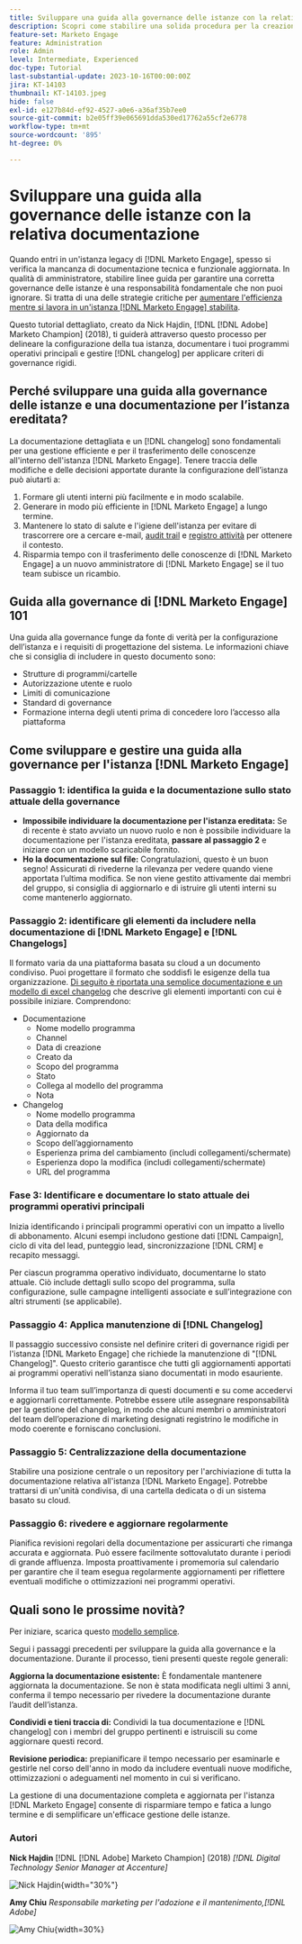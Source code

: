 ```yaml
---
title: Sviluppare una guida alla governance delle istanze con la relativa documentazione
description: Scopri come stabilire una solida procedura per la creazione e la gestione della documentazione e del registro modifiche per l'istanza  [!DNL Marketo Engage] . In questo modo non solo si risparmia tempo per la condivisione delle conoscenze del team, ma si migliora anche lo stato e l’efficienza dell’istanza.
feature-set: Marketo Engage
feature: Administration
role: Admin
level: Intermediate, Experienced
doc-type: Tutorial
last-substantial-update: 2023-10-16T00:00:00Z
jira: KT-14103
thumbnail: KT-14103.jpeg
hide: false
exl-id: e127b84d-ef92-4527-a0e6-a36af35b7ee0
source-git-commit: b2e05ff39e065691dda530ed17762a55cf2e6778
workflow-type: tm+mt
source-wordcount: '895'
ht-degree: 0%

---
```


# Sviluppare una guida alla governance delle istanze con la relativa documentazione

Quando entri in un&#39;istanza legacy di [!DNL Marketo Engage], spesso si verifica la mancanza di documentazione tecnica e funzionale aggiornata. In qualità di amministratore, stabilire linee guida per garantire una corretta governance delle istanze è una responsabilità fondamentale che non puoi ignorare. Si tratta di una delle strategie critiche per [aumentare l&#39;efficienza mentre si lavora in un&#39;istanza  [!DNL Marketo Engage] stabilita](https://nation.marketo.com/t5/champion-program-blogs/3-tips-to-increase-your-efficiency-in-an-inherited-instance/ba-p/247582).

Questo tutorial dettagliato, creato da Nick Hajdin, [!DNL [!DNL Adobe] Marketo Champion] (2018), ti guiderà attraverso questo processo per delineare la configurazione della tua istanza, documentare i tuoi programmi operativi principali e gestire [!DNL changelog] per applicare criteri di governance rigidi.

## Perché sviluppare una guida alla governance delle istanze e una documentazione per l’istanza ereditata?

La documentazione dettagliata e un [!DNL changelog] sono fondamentali per una gestione efficiente e per il trasferimento delle conoscenze all&#39;interno dell&#39;istanza [!DNL Marketo Engage]. Tenere traccia delle modifiche e delle decisioni apportate durante la configurazione dell’istanza può aiutarti a:

1. Formare gli utenti interni più facilmente e in modo scalabile.
2. Generare in modo più efficiente in [!DNL Marketo Engage] a lungo termine.
3. Mantenere lo stato di salute e l&#39;igiene dell&#39;istanza per evitare di trascorrere ore a cercare e-mail, [audit trail](https://experienceleague.adobe.com/docs/marketo/using/product-docs/administration/audit-trail/audit-trail-overview.html) e [registro attività](https://experienceleague.adobe.com/docs/marketo/using/product-docs/core-marketo-concepts/smart-lists-and-static-lists/managing-people-in-smart-lists/locate-the-activity-log-for-a-person.html) per ottenere il contesto.
4. Risparmia tempo con il trasferimento delle conoscenze di [!DNL Marketo Engage] a un nuovo amministratore di [!DNL Marketo Engage] se il tuo team subisce un ricambio.

## Guida alla governance di [!DNL Marketo Engage] 101

Una guida alla governance funge da fonte di verità per la configurazione dell’istanza e i requisiti di progettazione del sistema. Le informazioni chiave che si consiglia di includere in questo documento sono:

* Strutture di programmi/cartelle
* Autorizzazione utente e ruolo
* Limiti di comunicazione
* Standard di governance
* Formazione interna degli utenti prima di concedere loro l’accesso alla piattaforma

## Come sviluppare e gestire una guida alla governance per l&#39;istanza [!DNL Marketo Engage]

### Passaggio 1: identifica la guida e la documentazione sullo stato attuale della governance

* **Impossibile individuare la documentazione per l&#39;istanza ereditata:** Se di recente è stato avviato un nuovo ruolo e non è possibile individuare la documentazione per l&#39;istanza ereditata, **passare al passaggio 2** e iniziare con un modello scaricabile fornito.
* **Ho la documentazione sul file:** Congratulazioni, questo è un buon segno! Assicurati di rivederne la rilevanza per vedere quando viene apportata l’ultima modifica. Se non viene gestito attivamente dai membri del gruppo, si consiglia di aggiornarlo e di istruire gli utenti interni su come mantenerlo aggiornato.

### Passaggio 2: identificare gli elementi da includere nella documentazione di [!DNL Marketo Engage] e [!DNL Changelogs]

Il formato varia da una piattaforma basata su cloud a un documento condiviso. Puoi progettare il formato che soddisfi le esigenze della tua organizzazione. [Di seguito è riportata una semplice documentazione e un modello di excel changelog](/help/marketo-tutorial-inherited-instance/_assets/downloads/Adobe_Marketo_Engage_Inherited_Instance_Documentation-Changlog.xlsx) che descrive gli elementi importanti con cui è possibile iniziare. Comprendono:

* Documentazione
   * Nome modello programma
   * Channel
   * Data di creazione
   * Creato da
   * Scopo del programma
   * Stato
   * Collega al modello del programma
   * Nota
* Changelog
   * Nome modello programma
   * Data della modifica
   * Aggiornato da
   * Scopo dell’aggiornamento
   * Esperienza prima del cambiamento (includi collegamenti/schermate)
   * Esperienza dopo la modifica (includi collegamenti/schermate)
   * URL del programma

### Fase 3: Identificare e documentare lo stato attuale dei programmi operativi principali

Inizia identificando i principali programmi operativi con un impatto a livello di abbonamento. Alcuni esempi includono gestione dati [!DNL Campaign], ciclo di vita del lead, punteggio lead, sincronizzazione [!DNL CRM] e recapito messaggi.

Per ciascun programma operativo individuato, documentarne lo stato attuale. Ciò include dettagli sullo scopo del programma, sulla configurazione, sulle campagne intelligenti associate e sull’integrazione con altri strumenti (se applicabile).

### Passaggio 4: Applica manutenzione di [!DNL Changelog]

Il passaggio successivo consiste nel definire criteri di governance rigidi per l&#39;istanza [!DNL Marketo Engage] che richiede la manutenzione di &quot;[!DNL Changelog]&quot;. Questo criterio garantisce che tutti gli aggiornamenti apportati ai programmi operativi nell’istanza siano documentati in modo esauriente.

Informa il tuo team sull’importanza di questi documenti e su come accedervi e aggiornarli correttamente. Potrebbe essere utile assegnare responsabilità per la gestione del changelog, in modo che alcuni membri o amministratori del team dell’operazione di marketing designati registrino le modifiche in modo coerente e forniscano conclusioni.

### Passaggio 5: Centralizzazione della documentazione

Stabilire una posizione centrale o un repository per l&#39;archiviazione di tutta la documentazione relativa all&#39;istanza [!DNL Marketo Engage]. Potrebbe trattarsi di un&#39;unità condivisa, di una cartella dedicata o di un sistema basato su cloud.

### Passaggio 6: rivedere e aggiornare regolarmente

Pianifica revisioni regolari della documentazione per assicurarti che rimanga accurata e aggiornata. Può essere facilmente sottovalutato durante i periodi di grande affluenza. Imposta proattivamente i promemoria sul calendario per garantire che il team esegua regolarmente aggiornamenti per riflettere eventuali modifiche o ottimizzazioni nei programmi operativi.

## Quali sono le prossime novità?

Per iniziare, scarica questo [modello semplice](/help/marketo-tutorial-inherited-instance/_assets/downloads/Adobe_Marketo_Engage_Inherited_Instance_Documentation-Changlog.xlsx).

Segui i passaggi precedenti per sviluppare la guida alla governance e la documentazione. Durante il processo, tieni presenti queste regole generali:

**Aggiorna la documentazione esistente:**
È fondamentale mantenere aggiornata la documentazione. Se non è stata modificata negli ultimi 3 anni, conferma il tempo necessario per rivedere la documentazione durante l’audit dell’istanza.

**Condividi e tieni traccia di:**
Condividi la tua documentazione e [!DNL changelog] con i membri del gruppo pertinenti e istruiscili su come aggiornare questi record.

**Revisione periodica:** prepianificare il tempo necessario per esaminarle e gestirle nel corso dell&#39;anno in modo da includere eventuali nuove modifiche, ottimizzazioni o adeguamenti nel momento in cui si verificano.

La gestione di una documentazione completa e aggiornata per l&#39;istanza [!DNL Marketo Engage] consente di risparmiare tempo e fatica a lungo termine e di semplificare un&#39;efficace gestione delle istanze.

### Autori

**Nick Hajdin**
[!DNL [!DNL Adobe] Marketo Champion] (2018)
*[!DNL Digital Technology Senior Manager at Accenture]*

![Nick Hajdin](/help/marketo-tutorial-inherited-instance/_assets/authors/Customer_Author_Nicholas_Hajdin.png){width="30%"}

**Amy Chiu**
*Responsabile marketing per l&#39;adozione e il mantenimento,[!DNL Adobe]*

![Amy Chiu](/help/marketo-tutorial-inherited-instance/_assets/authors/Adobe_Author_Amy_Chiu.png){width=30%}
